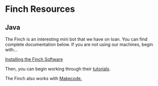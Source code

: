 # Finch Resources

## Java

The Finch is an interesting mini bot that we have on loan. You can find complete documentation below. If you are not using our machines, begin with...

[Installing the Finch Software](https://www.birdbraintechnologies.com/finch/java/install/1-1)

Then, you can begin working through their [tutorials](https://www.birdbraintechnologies.com/finch/java/program/).

The Finch also works with [Makecode.](https://www.birdbraintechnologies.com/finch/makecode/)
